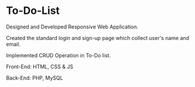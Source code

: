# To-Do-List
Designed and Developed Responsive Web Application.


Created the standard login and sign-up page which collect user's name and email.


Implemented CRUD Operation in To-Do list.


Front-End: HTML, CSS & JS


Back-End: PHP, MySQL
